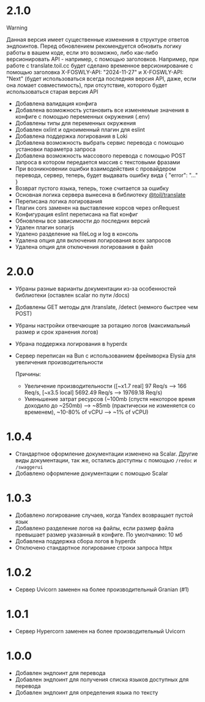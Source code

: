 # 2.1.0

> [!WARNING]
> Данная версия имеет существенные изменения в структуре ответов эндпоинтов. Перед обновлением рекомендуется обновить логику работы в вашем коде, если это возможно, либо как-либо версионировать API - например, с помощью заголовков. Например, при работе с translate.toil.cc будет сделано временное версионирование с помощью заголовка X-FOSWLY-API: "2024-11-27" и X-FOSWLY-API: "Next" (будет использоваться всегда последняя версия API, даже, если она ломает совместимость), при отсутствие, которого будет использоваться старая версия API

- Добавлена валидация конфига
- Добавлена возможность установить все изменяемые значения в конфиге с помощью переменных окружения (.env)
- Добавлены типы для переменных окружения
- Добавлен oxlint и одноименный плагин для eslint
- Добавлена поддержка логирования в Loki
- Добавлена возможность выбрать сервис перевода с помощью установки параметра запроса
- Добавлена возможность массового перевода с помощью POST запроса в котором передается массив с текстовыми фразами
- При возникновении ошибки взаимодействия с провайдером перевода, сервер, теперь, будет выдавать ошибку вида { "error": "..." }
- Возврат пустого языка, теперь, тоже считается за ошибку
- Основная логика сервера вынесена в библиотеку [@toil/translate](https://github.com/FOSWLY/translate)
- Переписана логика логирования
- Плагин cors заменен на выставление корсов через onRequest
- Конфигурация eslint переписана на flat конфиг
- Обновлены все зависимости до последних версий
- Удален плагин sonarjs
- Удалено разделение на fileLog и log в консоль
- Удалена опция для включения логирования всех запросов
- Удалена опция для отключения логирования в файл

# 2.0.0

- Убраны разные варианты документации из-за особенностей библиотеки (оставлен scalar по пути /docs)
- Добавлены GET методы для /translate, /detect (немного быстрее чем POST)
- Убраны настройки отвечающие за ротацию логов (максимальный размер и срок хранения логов)
- Убрана поддержка логирования в hyperdx
- Сервер переписан на Bun с использованием фреймворка Elysia для увеличения производительности

  Причины:

  - Увеличение производительности ([~x1.7 real] 97 Req/s --> 166 Req/s, [~x3.5 local] 5692.49 Req/s --> 19769.18 Req/s)
  - Уменьшение затрат ресурсов (~100mb (спустя некоторое время доходило до ~250mb) --> ~85mb (практически не изменяется со временем), ~10-80% of vCPU --> ~1% of vCPU)

# 1.0.4

- Стандартное оформление документации изменено на Scalar. Другие виды документации, так же, остались доступны с помощью `/redoc` и `/swaggerui`
- Добавлено оформление документации с помощью Scalar

# 1.0.3

- Добавлено логирование случаев, когда Yandex возвращает пустой язык
- Добавлено разделение логов на файлы, если размер файла превышает размер указанный в конфиге. По умолчанию: 10 мб
- Добавлена поддержка сбора логов в hyperdx
- Отключено стандартное логирование строки запроса httpx

# 1.0.2

- Сервер Uvicorn заменен на более производительный Granian (#1)

# 1.0.1

- Сервер Hypercorn заменен на более производительный Uvicorn

# 1.0.0

- Добавлен эндпоинт для перевода
- Добавлен эндпоинт для получения списка языков доступных для перевода
- Добавлен эндпоинт для определения языка по тексту
